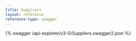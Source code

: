 ```yaml
---
title: Suppliers
layout: reference
reference-type: swagger
---
```




{% swagger /api-explorer/v3-0/Suppliers.swagger2.json %}
